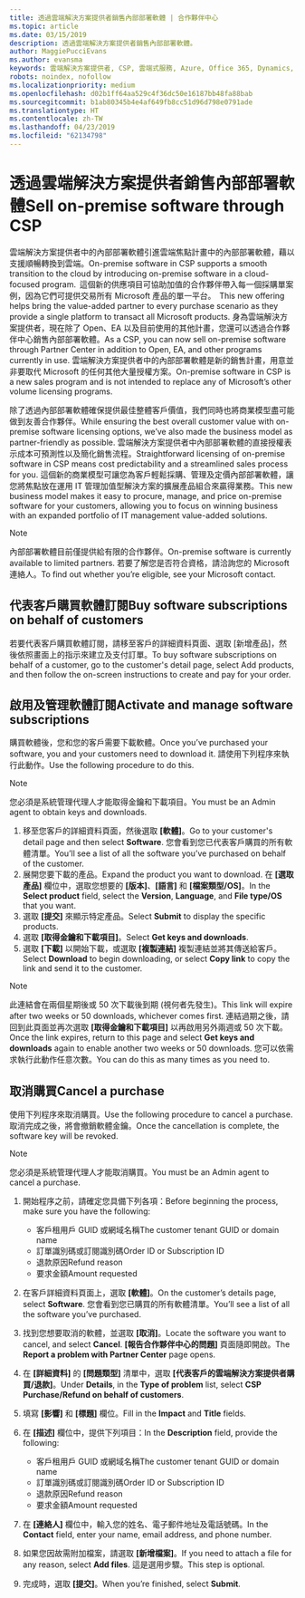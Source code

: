```yaml
---
title: 透過雲端解決方案提供者銷售內部部署軟體 | 合作夥伴中心
ms.topic: article
ms.date: 03/15/2019
description: 透過雲端解決方案提供者銷售內部部署軟體。
author: MaggiePucciEvans
ms.author: evansma
keywords: 雲端解決方案提供者, CSP, 雲端式服務, Azure, Office 365, Dynamics, 雲端解決方案提供者合作夥伴, 過雲端解決方案提供者銷售, 直接合作夥伴, 間接雲端解決方案提供者合作夥伴, 間接雲端解決方案提供者經銷商, 直接雲端解決方案提供者, 間接雲端解決方案提供者, 直接模型, 間接模型, 間接經銷商, 間接提供者, 提供者, 散發者, 雲端解決方案提供者計畫
robots: noindex, nofollow
ms.localizationpriority: medium
ms.openlocfilehash: d02b1ff64aa529c4f36dc50e16187bb48fa88bab
ms.sourcegitcommit: b1ab80345b4e4af649fb8cc51d96d798e0791ade
ms.translationtype: HT
ms.contentlocale: zh-TW
ms.lasthandoff: 04/23/2019
ms.locfileid: "62134798"
---
```

# <a name="sell-on-premise-software-through-csp"></a><span data-ttu-id="db458-104">透過雲端解決方案提供者銷售內部部署軟體</span><span class="sxs-lookup"><span data-stu-id="db458-104">Sell on-premise software through CSP</span></span>

<span data-ttu-id="db458-105">雲端解決方案提供者中的內部部署軟體引進雲端焦點計畫中的內部部署軟體，藉以支援順暢轉換到雲端。</span><span class="sxs-lookup"><span data-stu-id="db458-105">On-premise software in CSP supports a smooth transition to the cloud by introducing on-premise software in a cloud-focused program.</span></span><span data-ttu-id="db458-106">  這個新的供應項目可協助加值的合作夥伴帶入每一個採購單案例，因為它們可提供交易所有 Microsoft 產品的單一平台。</span><span class="sxs-lookup"><span data-stu-id="db458-106">  This new offering helps bring the value-added partner to every purchase scenario as they provide a single platform to transact all Microsoft products.</span></span> <span data-ttu-id="db458-107">身為雲端解決方案提供者，現在除了 Open、EA 以及目前使用的其他計畫，您還可以透過合作夥伴中心銷售內部部署軟體。</span><span class="sxs-lookup"><span data-stu-id="db458-107">As a CSP, you can now sell on-premise software through Partner Center in addition to Open, EA, and other programs currently in use.</span></span> <span data-ttu-id="db458-108">雲端解決方案提供者中的內部部署軟體是新的銷售計畫，用意並非要取代 Microsoft 的任何其他大量授權方案。</span><span class="sxs-lookup"><span data-stu-id="db458-108">On-premise software in CSP is a new sales program and is not intended to replace any of Microsoft’s other volume licensing programs.</span></span> 
 
<span data-ttu-id="db458-109">除了透過內部部署軟體確保提供最佳整體客戶價值，我們同時也將商業模型盡可能做到友善合作夥伴。</span><span class="sxs-lookup"><span data-stu-id="db458-109">While ensuring the best overall customer value with on-premise software licensing options, we’ve also made the business model as partner-friendly as possible.</span></span> <span data-ttu-id="db458-110">雲端解決方案提供者中內部部署軟體的直接授權表示成本可預測性以及簡化銷售流程。</span><span class="sxs-lookup"><span data-stu-id="db458-110">Straightforward licensing of on-premise software in CSP means cost predictability and a streamlined sales process for you.</span></span> <span data-ttu-id="db458-111">這個新的商業模型可讓您為客戶輕鬆採購、管理及定價內部部署軟體，讓您將焦點放在運用 IT 管理加值型解決方案的擴展產品組合來贏得業務。</span><span class="sxs-lookup"><span data-stu-id="db458-111">This new business model makes it easy to procure, manage, and price on-premise software for your customers, allowing you to focus on winning business with an expanded portfolio of IT management value-added solutions.</span></span> 

>[!NOTE]
><span data-ttu-id="db458-112">內部部署軟體目前僅提供給有限的合作夥伴。</span><span class="sxs-lookup"><span data-stu-id="db458-112">On-premise software is currently available to limited partners.</span></span> <span data-ttu-id="db458-113">若要了解您是否符合資格，請洽詢您的 Microsoft 連絡人。</span><span class="sxs-lookup"><span data-stu-id="db458-113">To find out whether you’re eligible, see your Microsoft contact.</span></span> 


## <a name="buy-software-subscriptions-on-behalf-of-customers"></a><span data-ttu-id="db458-114">代表客戶購買軟體訂閱</span><span class="sxs-lookup"><span data-stu-id="db458-114">Buy software subscriptions on behalf of customers</span></span>

<span data-ttu-id="db458-115">若要代表客戶購買軟體訂閱，請移至客戶的詳細資料頁面、選取 \[新增產品\]，然後依照畫面上的指示來建立及支付訂單。</span><span class="sxs-lookup"><span data-stu-id="db458-115">To buy software subscriptions on behalf of a customer, go to the customer's detail page, select Add products, and then follow the on-screen instructions to create and pay for your order.</span></span>

## <a name="activate-and-manage-software-subscriptions"></a><span data-ttu-id="db458-116">啟用及管理軟體訂閱</span><span class="sxs-lookup"><span data-stu-id="db458-116">Activate and manage software subscriptions</span></span>

<span data-ttu-id="db458-117">購買軟體後，您和您的客戶需要下載軟體。</span><span class="sxs-lookup"><span data-stu-id="db458-117">Once you’ve purchased your software, you and your customers need to download it.</span></span> <span data-ttu-id="db458-118">請使用下列程序來執行此動作。</span><span class="sxs-lookup"><span data-stu-id="db458-118">Use the following procedure to do this.</span></span> 

>[!NOTE]
><span data-ttu-id="db458-119">您必須是系統管理代理人才能取得金鑰和下載項目。</span><span class="sxs-lookup"><span data-stu-id="db458-119">You must be an Admin agent to obtain keys and downloads.</span></span> 

1. <span data-ttu-id="db458-120">移至您客戶的詳細資料頁面，然後選取 **\[軟體\]**。</span><span class="sxs-lookup"><span data-stu-id="db458-120">Go to your customer's detail page and then select **Software**.</span></span> <span data-ttu-id="db458-121">您會看到您已代表客戶購買的所有軟體清單。</span><span class="sxs-lookup"><span data-stu-id="db458-121">You’ll see a list of all the software you’ve purchased on behalf of the customer.</span></span> 
2.  <span data-ttu-id="db458-122">展開您要下載的產品。</span><span class="sxs-lookup"><span data-stu-id="db458-122">Expand the product you want to download.</span></span> <span data-ttu-id="db458-123">在 **\[選取產品\]** 欄位中，選取您想要的 **\[版本\]**、**\[語言\]** 和 **\[檔案類型/OS\]**。</span><span class="sxs-lookup"><span data-stu-id="db458-123">In the **Select product** field, select the **Version**, **Language**, and **File type/OS** that you want.</span></span> 
3.  <span data-ttu-id="db458-124">選取 **\[提交\]** 來顯示特定產品。</span><span class="sxs-lookup"><span data-stu-id="db458-124">Select **Submit** to display the specific products.</span></span> 
4.  <span data-ttu-id="db458-125">選取 **\[取得金鑰和下載項目\]**。</span><span class="sxs-lookup"><span data-stu-id="db458-125">Select **Get keys and downloads**.</span></span> 
5.  <span data-ttu-id="db458-126">選取 **\[下載\]** 以開始下載，或選取 **\[複製連結\]** 複製連結並將其傳送給客戶。</span><span class="sxs-lookup"><span data-stu-id="db458-126">Select **Download** to begin downloading, or select **Copy link** to copy the link and send it to the customer.</span></span> 

>[!NOTE]
><span data-ttu-id="db458-127">此連結會在兩個星期後或 50 次下載後到期 (視何者先發生)。</span><span class="sxs-lookup"><span data-stu-id="db458-127">This link will expire after two weeks or 50 downloads, whichever comes first.</span></span> <span data-ttu-id="db458-128">連結過期之後，請回到此頁面並再次選取 **\[取得金鑰和下載項目\]** 以再啟用另外兩週或 50 次下載。</span><span class="sxs-lookup"><span data-stu-id="db458-128">Once the link expires, return to this page and select **Get keys and downloads** again to enable another two weeks or 50 downloads.</span></span> <span data-ttu-id="db458-129">您可以依需求執行此動作任意次數。</span><span class="sxs-lookup"><span data-stu-id="db458-129">You can do this as many times as you need to.</span></span> 


## <a name="cancel-a-purchase"></a><span data-ttu-id="db458-130">取消購買</span><span class="sxs-lookup"><span data-stu-id="db458-130">Cancel a purchase</span></span>
<span data-ttu-id="db458-131">使用下列程序來取消購買。</span><span class="sxs-lookup"><span data-stu-id="db458-131">Use the following procedure to cancel a purchase.</span></span> <span data-ttu-id="db458-132">取消完成之後，將會撤銷軟體金鑰。</span><span class="sxs-lookup"><span data-stu-id="db458-132">Once the cancellation is complete, the software key will be revoked.</span></span> 

>[!NOTE]
><span data-ttu-id="db458-133">您必須是系統管理代理人才能取消購買。</span><span class="sxs-lookup"><span data-stu-id="db458-133">You must be an Admin agent to cancel a purchase.</span></span> 

1.  <span data-ttu-id="db458-134">開始程序之前，請確定您具備下列各項：</span><span class="sxs-lookup"><span data-stu-id="db458-134">Before beginning the process, make sure you have the following:</span></span> 
    -   <span data-ttu-id="db458-135">客戶租用戶 GUID 或網域名稱</span><span class="sxs-lookup"><span data-stu-id="db458-135">The customer tenant GUID or domain name</span></span>
    -   <span data-ttu-id="db458-136">訂單識別碼或訂閱識別碼</span><span class="sxs-lookup"><span data-stu-id="db458-136">Order ID or Subscription ID</span></span>
    -   <span data-ttu-id="db458-137">退款原因</span><span class="sxs-lookup"><span data-stu-id="db458-137">Refund reason</span></span>
    -   <span data-ttu-id="db458-138">要求金額</span><span class="sxs-lookup"><span data-stu-id="db458-138">Amount requested</span></span>

2.  <span data-ttu-id="db458-139">在客戶詳細資料頁面上，選取 **\[軟體\]**。</span><span class="sxs-lookup"><span data-stu-id="db458-139">On the customer’s details page, select **Software**.</span></span> <span data-ttu-id="db458-140">您會看到您已購買的所有軟體清單。</span><span class="sxs-lookup"><span data-stu-id="db458-140">You’ll see a list of all the software you’ve purchased.</span></span> 

3.  <span data-ttu-id="db458-141">找到您想要取消的軟體，並選取 **\[取消\]**。</span><span class="sxs-lookup"><span data-stu-id="db458-141">Locate the software you want to cancel, and select **Cancel**.</span></span> <span data-ttu-id="db458-142">**\[報告合作夥伴中心的問題\]** 頁面隨即開啟。</span><span class="sxs-lookup"><span data-stu-id="db458-142">The **Report a problem with Partner Center** page opens.</span></span> 

4.  <span data-ttu-id="db458-143">在 **\[詳細資料\]** 的 **\[問題類型\]** 清單中，選取 **\[代表客戶的雲端解決方案提供者購買/退款\]**。</span><span class="sxs-lookup"><span data-stu-id="db458-143">Under **Details**, in the **Type of problem** list, select **CSP Purchase/Refund on behalf of customers**.</span></span>

5.  <span data-ttu-id="db458-144">填寫 **\[影響\]** 和 **\[標題\]** 欄位。</span><span class="sxs-lookup"><span data-stu-id="db458-144">Fill in the **Impact** and **Title** fields.</span></span> 

6.  <span data-ttu-id="db458-145">在 **\[描述\]** 欄位中，提供下列項目：</span><span class="sxs-lookup"><span data-stu-id="db458-145">In the **Description** field, provide the following:</span></span> 
    -   <span data-ttu-id="db458-146">客戶租用戶 GUID 或網域名稱</span><span class="sxs-lookup"><span data-stu-id="db458-146">The customer tenant GUID or domain name</span></span>
    -   <span data-ttu-id="db458-147">訂單識別碼或訂閱識別碼</span><span class="sxs-lookup"><span data-stu-id="db458-147">Order ID or Subscription ID</span></span>
    -   <span data-ttu-id="db458-148">退款原因</span><span class="sxs-lookup"><span data-stu-id="db458-148">Refund reason</span></span>
    -   <span data-ttu-id="db458-149">要求金額</span><span class="sxs-lookup"><span data-stu-id="db458-149">Amount requested</span></span>

7.  <span data-ttu-id="db458-150">在 **\[連絡人\]** 欄位中，輸入您的姓名、電子郵件地址及電話號碼。</span><span class="sxs-lookup"><span data-stu-id="db458-150">In the **Contact** field, enter your name, email address, and phone number.</span></span> 

8.  <span data-ttu-id="db458-151">如果您因故需附加檔案，請選取 **\[新增檔案\]**。</span><span class="sxs-lookup"><span data-stu-id="db458-151">If you need to attach a file for any reason, select **Add files**.</span></span> <span data-ttu-id="db458-152">這是選用步驟。</span><span class="sxs-lookup"><span data-stu-id="db458-152">This step is optional.</span></span> 

9.  <span data-ttu-id="db458-153">完成時，選取 **\[提交\]**。</span><span class="sxs-lookup"><span data-stu-id="db458-153">When you’re finished, select **Submit**.</span></span>
